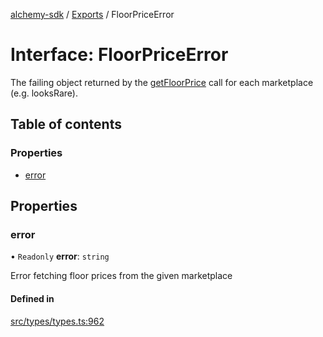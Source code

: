 [alchemy-sdk](../README.md) / [Exports](../modules.md) / FloorPriceError

# Interface: FloorPriceError

The failing object returned by the [getFloorPrice](../classes/NftNamespace.md#getfloorprice) call for each
marketplace (e.g. looksRare).

## Table of contents

### Properties

- [error](FloorPriceError.md#error)

## Properties

### error

• `Readonly` **error**: `string`

Error fetching floor prices from the given marketplace

#### Defined in

[src/types/types.ts:962](https://github.com/alchemyplatform/alchemy-sdk-js/blob/905f87c/src/types/types.ts#L962)
